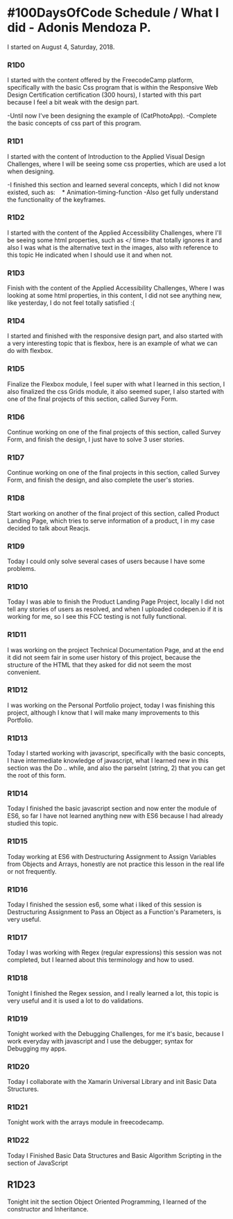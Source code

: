 # #100DaysOfCode Schedule / What I did  - Adonis Mendoza P. 
I started on August 4, Saturday, 2018.

### R1D0
I started with the content offered by the FreecodeCamp platform, specifically with the basic Css program that is within the Responsive Web Design Certification certification (300 hours), I started with this part because I feel a bit weak with the design part.

-Until now I've been designing the example of (CatPhotoApp).
-Complete the basic concepts of css part of this program.

### R1D1 
I started with the content of Introduction to the Applied Visual Design Challenges, where I will be seeing some css properties, which are used a lot when designing.

-I finished this section and learned several concepts, which I did not know existed, such as:
   * Animation-timing-function
-Also get fully understand the functionality of the keyframes.

### R1D2 
I started with the content of the Applied Accessibility Challenges, where I'll be seeing some
html properties, such as <time datetime = "2018-08-06"> </ time> that totally ignores it and also I was what is the alternative text in the images, also with reference to this topic He indicated when I should use it and when not.

### R1D3
Finish with the content of the Applied Accessibility Challenges, Where I was looking at some html properties, in this content, I did not see anything new, like yesterday, I do not feel totally satisfied :(

### R1D4 
I started and finished with the responsive design part, and also started with a very interesting topic that is flexbox, here is an example of what we can do with flexbox.

### R1D5
Finalize the Flexbox module, I feel super with what I learned in this section, I also finalized the css Grids module, it also seemed super, I also started with one of the final projects of this section, called Survey Form.

### R1D6
Continue working on one of the final projects of this section, called Survey Form, and finish the design, I just have to solve 3 user stories.

### R1D7
Continue working on one of the final projects in this section, called Survey Form, and finish the design, and also complete the user's stories.

### R1D8
Start working on another of the final project of this section, called Product Landing Page, which tries to serve information of a product, I in my case decided to talk about Reacjs.

### R1D9
Today I could only solve several cases of users because I have some problems.

### R1D10
Today I was able to finish the Product Landing Page Project, locally I did not tell any stories of users as resolved, and when I uploaded codepen.io if it is working for me, so I see this FCC testing is not fully functional.

### R1D11
I was working on the project Technical Documentation Page, and at the end it did not seem fair in some user history of this project, because the structure of the HTML that they asked for did not seem the most convenient.

### R1D12
I was working on the Personal Portfolio project, today I was finishing this project, although I know that I will make many improvements to this Portfolio.

### R1D13
Today I started working with javascript, specifically with the basic concepts, I have intermediate knowledge of javascript, what I learned new in this section was the Do .. while, and also the parseInt (string, 2) that you can get the root of this form.

### R1D14
Today I finished the basic javascript section and now enter the module of ES6, so far I have not learned anything new with ES6 because I had already studied this topic.

### R1D15
Today working at ES6 with Destructuring Assignment to Assign Variables from Objects and Arrays, honestly are not practice this lesson in the real life or not frequently.

### R1D16
Today I finished the session es6, some what i liked of this session is Destructuring Assignment to Pass an Object as a Function's Parameters, is very useful.

### R1D17 
Today I was working with Regex (regular expressions) this session was not completed, but I learned about this terminology and how to used.

### R1D18
Tonight I finished the Regex session, and I really learned a lot, this topic is very useful and it is used a lot to do validations.

### R1D19
Tonight worked with the Debugging Challenges, for me it's basic, because I work everyday with javascript and I use the debugger; syntax for Debugging my apps.

### R1D20
Today I collaborate with the Xamarin Universal Library and init Basic Data Structures.

### R1D21
Tonight work with the arrays module in freecodecamp.

### R1D22
Today I Finished Basic Data Structures and Basic Algorithm Scripting in the section of JavaScript

## R1D23
Tonight init the section Object Oriented Programming, I learned of the constructor and Inheritance.
 